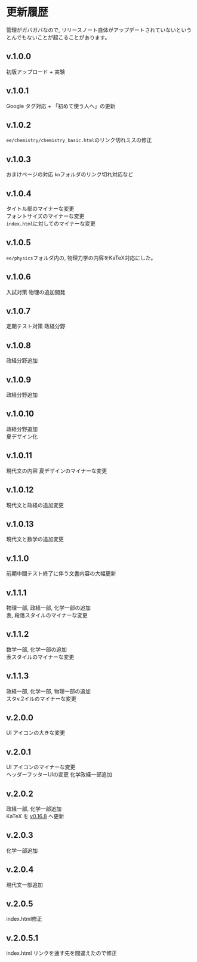 # 更新履歴

管理がガバガバなので, リリースノート自体がアップデートされていないというとんでもないことが起こることがあります。

## v.1.0.0
初版アップロード + 実験

## v.1.0.1
Google タグ対応 + 「初めて使う人へ」の更新

## v.1.0.2
`ee/chemistry/chemistry_basic.html`のリンク切れミスの修正

## v.1.0.3
おまけページの対応 `kn`フォルダのリンク切れ対応など

## v.1.0.4
タイトル部のマイナーな変更  
フォントサイズのマイナーな変更  
`index.html`に対してのマイナーな変更

## v.1.0.5
`ee/physics`フォルダ内の, 物理力学の内容をKaTeX対応にした。

## v.1.0.6
入試対策 物理の追加開発

## v.1.0.7
定期テスト対策 政経分野

## v.1.0.8
政経分野追加

## v.1.0.9
政経分野追加

## v.1.0.10
政経分野追加  
夏デザイン化

## v.1.0.11
現代文の内容
夏デザインのマイナーな変更

## v.1.0.12
現代文と政経の追加変更

## v.1.0.13
現代文と数学の追加変更

## v.1.1.0
前期中間テスト終了に伴う文書内容の大幅更新

## v.1.1.1
物理一部, 政経一部, 化学一部の追加  
表, 段落スタイルのマイナーな変更

## v.1.1.2
数学一部, 化学一部の追加  
表スタイルのマイナーな変更

## v.1.1.3
政経一部, 化学一部, 物理一部の追加  
スタv.2イルのマイナーな変更

## v.2.0.0
UI アイコンの大きな変更

## v.2.0.1
UI アイコンのマイナーな変更  
ヘッダーフッターUIの変更
化学政経一部追加

## v.2.0.2
政経一部, 化学一部追加  
KaTeX を [v0.16.8](https://github.com/KaTeX/KaTeX/releases/tag/v0.16.8) へ更新


## v.2.0.3
化学一部追加

## v.2.0.4
現代文一部追加

## v.2.0.5
index.html修正

## v.2.0.5.1
index.html リンクを通す先を間違えたので修正